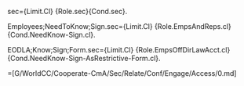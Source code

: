 sec={Limit.Cl} {Role.sec}{Cond.sec}.

Employees;NeedToKnow;Sign.sec={Limit.Cl} {Role.EmpsAndReps.cl}{Cond.NeedKnow-Sign.cl}.

EODLA;Know;Sign;Form.sec={Limit.Cl} {Role.EmpsOffDirLawAcct.cl}{Cond.NeedKnow-Sign-AsRestrictive-Form.cl}.

=[G/WorldCC/Cooperate-CmA/Sec/Relate/Conf/Engage/Access/0.md]
